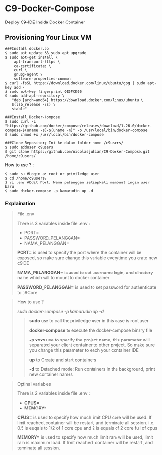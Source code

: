 # C9-Docker-Compose
Deploy C9-IDE Inside Docker Container

## Provisioning Your Linux VM

```
###Install docker.io
$ sudo apt update && sudo apt upgrade
$ sudo apt-get install \
    apt-transport-https \
    ca-certificates \
    curl \
    gnupg-agent \
    software-properties-common
$ curl -fsSL https://download.docker.com/linux/ubuntu/gpg | sudo apt-key add -
$ sudo apt-key fingerprint 0EBFCD88
$ sudo add-apt-repository \
   "deb [arch=amd64] https://download.docker.com/linux/ubuntu \
   $(lsb_release -cs) \
   stable"

###Install Docker-Compose
$ sudo curl -L "https://github.com/docker/compose/releases/download/1.26.0/docker-compose-$(uname -s)-$(uname -m)" -o /usr/local/bin/docker-compose
$ sudo chmod +x /usr/local/bin/docker-compose

###Clone Repository Ini ke dalam folder home /c9users/
$ sudo adduser c9users
$ git clone https://github.com/nicolasjulian/C9-Docker-Compose.git /home/c9users/
```
How to use ? :

```
$ sudo su #Login as root or priviledge user
$ cd /home/c9users/
$ vi .env #Edit Port, Nama pelanggan setiapkali membuat ingin user baru
$ sudo docker-compose -p kamarudin up -d
```
### Explaination

> File .env
>
> There is 3 variables inside file .env :
> - PORT=
> - PASSWORD_PELANGGAN=
> - NAMA_PELANGGAN=
>
> **PORT=** is used to specify the port where the container will be exposed, so make sure change this variable everytime you crate new c9IDE
>
> **NAMA_PELANGGAN=** is used to set username login, and directory name which will to mount to docker container
>
> **PASSWORD_PELANGGAN=** is used to set password for authenticate to c9Core

> How to use ?
>
> *sudo docker-compose -p kamarudin up -d*
>> **sudo** use to call the priviledge user in this case is root user
>>
>> **docker-compose** to execute the docker-compose binary file
>>
>> **-p xxxx** use to specify the project name, this parameter will separated your client container to other project. So make sure you change this parameter to each your container IDE
>>
>> **up** to Create and start containers
>>
>> **-d** to Detached mode: Run containers in the background, print new container names

> Optinal variables
>
> There is 2 variables inside file .env :
> - **CPUS=**
> - **MEMORY=**
>
> **CPUS=** is used to specify how much limit CPU core will be used. If limit reached, container will be restart, and terminate all session. i.e. 0.5 is euqals to 1/2 of 1 core cpu and 2 is equals of 2 core full of cpus
>
> **MEMORY=** is used to specify how much limit ram will be used, limit ram is maximum load. If limit reached, container will be restart, and terminate all session.
